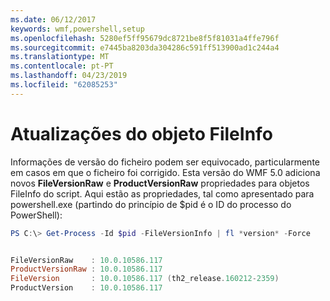 ```yaml
---
ms.date: 06/12/2017
keywords: wmf,powershell,setup
ms.openlocfilehash: 5280ef5ff95679dc8721be8f5f81031a4ffe796f
ms.sourcegitcommit: e7445ba8203da304286c591ff513900ad1c244a4
ms.translationtype: MT
ms.contentlocale: pt-PT
ms.lasthandoff: 04/23/2019
ms.locfileid: "62085253"
---
```

# <a name="updates-to-fileinfo-object"></a>Atualizações do objeto FileInfo
Informações de versão do ficheiro podem ser equivocado, particularmente em casos em que o ficheiro foi corrigido. Esta versão do WMF 5.0 adiciona novos **FileVersionRaw** e **ProductVersionRaw** propriedades para objetos FileInfo do script. Aqui estão as propriedades, tal como apresentado para powershell.exe (partindo do princípio de $pid é o ID do processo do PowerShell):

```powershell
PS C:\> Get-Process -Id $pid -FileVersionInfo | fl *version* -Force


FileVersionRaw    : 10.0.10586.117
ProductVersionRaw : 10.0.10586.117
FileVersion       : 10.0.10586.117 (th2_release.160212-2359)
ProductVersion    : 10.0.10586.117
